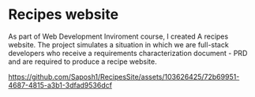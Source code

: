 # Recipes website 

As part of Web Development Inviroment course, I created A recipes website. The project simulates a situation in which we are full-stack developers who receive a requirements characterization document - PRD and are required to produce a recipe website.


https://github.com/Saposh1/RecipesSite/assets/103626425/72b69951-4687-4815-a3b1-3dfad9536dcf

